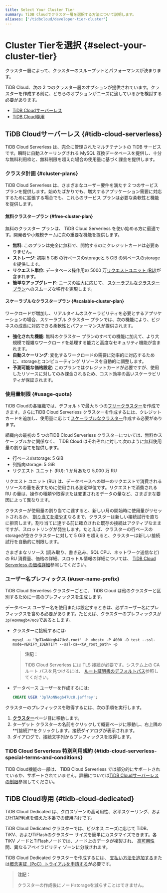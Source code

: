 ```yaml
---
title: Select Your Cluster Tier
summary: TiDB Cloudでクラスター層を選択する方法について説明します。
aliases: ['/tidbcloud/developer-tier-cluster']
---
```


# Cluster Tierを選択 {#select-your-cluster-tier}

クラスター層によって、クラスターのスループットとパフォーマンスが決まります。

TiDB Cloud、次の 2 つのクラスター層のオプションが提供されています。クラスターを作成する前に、どちらのオプションがニーズに適しているかを検討する必要があります。

-   [TiDB Cloudサーバーレス](#tidb-cloud-serverless)
-   [TiDB Cloud専用](#tidb-cloud-dedicated)

## TiDB Cloudサーバーレス {#tidb-cloud-serverless}

<!--To be confirmed-->

TiDB Cloud Serverless は、完全に管理されたマルチテナントの TiDB サービスです。瞬時に自動スケーリングされる MySQL 互換データベースを提供し、十分な無料利用枠と、無料制限を超えた場合の使用量に基づく課金を提供します。

### クラスタ計画 {#cluster-plans}

TiDB Cloud Serverless は、さまざまなユーザー要件を満たす 2 つのサービス プランを提供します。始めたばかりでも、増大するアプリケーション需要に対応するために拡張する場合でも、これらのサービス プランは必要な柔軟性と機能を提供します。

#### 無料クラスタープラン {#free-cluster-plan}

無料のクラスター プランは、 TiDB Cloud Serverless を使い始める方に最適です。開発者や小規模チームに次の重要な機能を提供します。

-   **無料**: このプランは完全に無料で、開始するのにクレジットカードは必要ありません。
-   **ストレージ**: 初期 5 GiB の行ベースのstorageと 5 GiB の列ベースのstorageを提供します。
-   **リクエスト単位**: データベース操作用の 5000 万[リクエストユニット (RU)](/tidb-cloud/tidb-cloud-glossary.md#request-unit)が含まれます。
-   **簡単なアップグレード**: ニーズの拡大に応じて、 [スケーラブルなクラスタープラン](#scalable-cluster-plan)へのスムーズな移行を実現します。

#### スケーラブルなクラスタープラン {#scalable-cluster-plan}

ワークロードが増加し、リアルタイムのスケーラビリティを必要とするアプリケーションの場合、スケーラブル クラスター プランでは、次の機能により、ビジネスの成長に対応できる柔軟性とパフォーマンスが提供されます。

-   **強化された機能**: 無料のクラスター プランのすべての機能に加えて、より大規模で複雑なワークロードを処理する能力と高度なセキュリティ機能が含まれます。
-   **自動スケーリング**: 変化するワークロードの需要に効率的に対応するために、storageとコンピューティング リソースを自動的に調整します。
-   **予測可能な価格設定**: このプランではクレジットカードが必要ですが、使用したリソースに対してのみ課金されるため、コスト効率の高いスケーラビリティが保証されます。

### 使用量制限 {#usage-quota}

TiDB Cloudの各組織では、デフォルトで最大 5 つの[フリークラスター](#free-cluster-plan)を作成できます。さらにTiDB Cloud Serverless クラスターを作成するには、クレジットカードを追加し、使用量に応じて[スケーラブルなクラスター](#scalable-cluster-plan)作成する必要があります。

組織内の最初の 5 つのTiDB Cloud Serverless クラスターについては、無料かスケーラブルかに関係なく、 TiDB Cloud はそれぞれに対して次のように無料使用量の割り当てを提供します。

-   行ベースのstorage: 5 GiB
-   列指向storage: 5 GiB
-   リクエスト ユニット (RU): 1 か月あたり 5,000 万 RU

リクエスト ユニット (RU) は、データベースへの単一のリクエストで消費されるリソースの量を表すために使用される測定単位です。リクエストで消費される RU の量は、操作の種類や取得または変更されるデータの量など、さまざまな要因によって異なります。

クラスターが使用量の割り当てに達すると、新しい月の開始時に使用量がリセットされるか、 [割り当てを増やす](/tidb-cloud/manage-serverless-spend-limit.md#update-spending-limit)なるまで、クラスターは新しい接続試行を直ちに拒否します。割り当てに達する前に確立された既存の接続はアクティブなままですが、スロットリングが発生します。たとえば、クラスターの行ベースのstorageが空きクラスターに対して 5 GiB を超えると、クラスターは新しい接続試行を自動的に制限します。

さまざまなリソース (読み取り、書き込み、SQL CPU、ネットワーク送信など) の RU 消費量、価格の詳細、スロットル情報の詳細については、 [TiDB Cloud Serverless の価格詳細](https://www.pingcap.com/tidb-cloud-serverless-pricing-details)参照してください。

### ユーザー名プレフィックス {#user-name-prefix}

<!--Important: Do not update the section name "User name prefix" because this section is referenced by TiDB backend error messages.-->

TiDB Cloud Serverless クラスターごとに、 TiDB Cloud は他のクラスターと区別するために一意のプレフィックスを生成します。

データベース ユーザー名を使用または設定するときは、必ずユーザー名にプレフィックスを含める必要があります。たとえば、クラスターのプレフィックスが`3pTAoNNegb47Uc8`であるとします。

-   クラスターに接続するには:

    ```shell
    mysql -u '3pTAoNNegb47Uc8.root' -h <host> -P 4000 -D test --ssl-mode=VERIFY_IDENTITY --ssl-ca=<CA_root_path> -p
    ```

    > **注記：**
    >
    > TiDB Cloud Serverless には TLS 接続が必要です。システム上の CA ルート パスを見つけるには、 [ルート証明書のデフォルトパス](/tidb-cloud/secure-connections-to-serverless-clusters.md#root-certificate-default-path)参照してください。

-   データベース ユーザーを作成するには:

    ```sql
    CREATE USER '3pTAoNNegb47Uc8.jeffrey';
    ```

クラスターのプレフィックスを取得するには、次の手順を実行します。

1.  [**クラスター**](https://tidbcloud.com/console/clusters)ページ目に移動します。
2.  ターゲット クラスターの名前をクリックして概要ページに移動し、右上隅の**[接続]**をクリックします。接続ダイアログが表示されます。
3.  ダイアログで、接続文字列からプレフィックスを取得します。

### TiDB Cloud Serverless 特別利用規約 {#tidb-cloud-serverless-special-terms-and-conditions}

TiDB Cloud機能の一部は、 TiDB Cloud Serverless では部分的にサポートされているか、サポートされていません。詳細については[TiDB Cloudサーバーレスの制限](/tidb-cloud/serverless-limitations.md)参照してください。

## TiDB Cloud専用 {#tidb-cloud-dedicated}

TiDB Cloud Dedicated は、クロスゾーンの高可用性、水平スケーリング、および[HTAP](https://en.wikipedia.org/wiki/Hybrid_transactional/analytical_processing)利点を備えた本番での使用向けです。

TiDB Cloud Dedicated クラスターでは、ビジネス ニーズに応じて TiDB、TiKV、およびTiFlashのクラスター サイズを簡単にカスタマイズできます。各 TiKV ノードとTiFlashノードでは、ノード上のデータが複製され、 [高可用性](/tidb-cloud/high-availability-with-multi-az.md)間、異なるアベイラビリティ ゾーンに分散されます。

TiDB Cloud Dedicated クラスターを作成するには、 [支払い方法を追加する](/tidb-cloud/tidb-cloud-billing.md#payment-method)または[概念実証（PoC）トライアルを申請する](/tidb-cloud/tidb-cloud-poc.md)が必要です。

> **注記：**
>
> クラスターの作成後にノードstorageを減らすことはできません。
